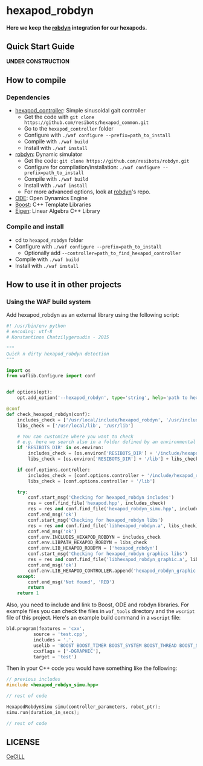 # hexapod_robdyn

#### Here we keep the [robdyn] integration for our hexapods.

## Quick Start Guide

**UNDER CONSTRUCTION**

## How to compile

### Dependencies

- [hexapod_controller]: Simple sinusoidal gait controller
    - Get the code with `git clone https://github.com/resibots/hexapod_common.git`
    - Go to the `hexapod_controller` folder
    - Configure with `./waf configure --prefix=path_to_install`
    - Compile with `./waf build`
    - Install with `./waf install`
- [robdyn]: Dynamic simulator
    - Get the code: `git clone https://github.com/resibots/robdyn.git`
    - Configure for compilation/installation: `./waf configure --prefix=path_to_install`
    - Compile with `./waf build`
    - Install with `./waf install`
    - For more advanced options, look at [robdyn]'s repo.
- [ODE]: Open Dynamics Engine
- [Boost]: C++ Template Libraries
- [Eigen]: Linear Algebra C++ Library

### Compile and install

- cd to `hexapod_robdyn` folder
- Configure with `./waf configure --prefix=path_to_install`
    - Optionally add `--controller=path_to_find_hexapod_controller`
- Compile with `./waf build`
- Install with `./waf install`

## How to use it in other projects

### Using the WAF build system

Add hexapod_robdyn as an external library using the following script:

```python
#! /usr/bin/env python
# encoding: utf-8
# Konstantinos Chatzilygeroudis - 2015

"""
Quick n dirty hexapod_robdyn detection
"""

import os
from waflib.Configure import conf


def options(opt):
	opt.add_option('--hexapod_robdyn', type='string', help='path to hexapod_robdyn', dest='hexapod_robdyn')

@conf
def check_hexapod_robdyn(conf):
	includes_check = ['/usr/local/include/hexapod_robdyn', '/usr/include/hexapod_robdyn']
	libs_check = ['/usr/local/lib', '/usr/lib']

	# You can customize where you want to check
	# e.g. here we search also in a folder defined by an environmental variable
	if 'RESIBOTS_DIR' in os.environ:
		includes_check = [os.environ['RESIBOTS_DIR'] + '/include/hexapod_robdyn'] + includes_check
		libs_check = [os.environ['RESIBOTS_DIR'] + '/lib'] + libs_check

	if conf.options.controller:
		includes_check = [conf.options.controller + '/include/hexapod_robdyn']
		libs_check = [conf.options.controller + '/lib']

	try:
		conf.start_msg('Checking for hexapod_robdyn includes')
		res = conf.find_file('hexapod.hpp', includes_check)
		res = res and conf.find_file('hexapod_robdyn_simu.hpp', includes_check)
		conf.end_msg('ok')
		conf.start_msg('Checking for hexapod_robdyn libs')
		res = res and conf.find_file('libhexapod_robdyn.a', libs_check)
		conf.end_msg('ok')
		conf.env.INCLUDES_HEXAPOD_ROBDYN = includes_check
		conf.env.LIBPATH_HEXAPOD_ROBDYN = libs_check
		conf.env.LIB_HEXAPOD_ROBDYN = ['hexapod_robdyn']
		conf.start_msg('Checking for hexapod_robdyn graphics libs')
		res = res and conf.find_file('libhexapod_robdyn_graphic.a', libs_check)
		conf.end_msg('ok')
		conf.env.LIB_HEXAPOD_CONTROLLER.append('hexapod_robdyn_graphic')
	except:
		conf.end_msg('Not found', 'RED')
		return
	return 1
```

Also, you need to include and link to Boost, ODE and robdyn libraries. For example files you can check the files in `waf_tools` directory and the `wscript` file of this project. Here's an example build command in a `wscript` file:

```python
bld.program(features = 'cxx',
          source = 'test.cpp',
          includes = '.',
          uselib = 'BOOST BOOST_TIMER BOOST_SYSTEM BOOST_THREAD BOOST_SERIALIZATION BOOST_FILESYSTEM ODE ROBDYN EIGEN HEXAPOD_ROBDYN HEXAPOD_CONTROLLER OSG',
          cxxflags = ['-DGRAPHIC'],
          target = 'test')
```

Then in your C++ code you would have something like the following:

```cpp
// previous includes
#include <hexapod_robdyn_simu.hpp>

// rest of code

HexapodRobdynSimu simu(controller_parameters, robot_ptr);
simu.run(duration_in_secs);

// rest of code
```


## LICENSE

[CeCILL]

[CeCILL]: http://www.cecill.info/index.en.html
[robdyn]: https://github.com/resibots/robdyn
[hexapod_controller]: https://github.com/resibots/hexapod_common
[ODE]: http://www.ode.org
[Boost]: http://www.boost.org
[Eigen]: http://eigen.tuxfamily.org/
